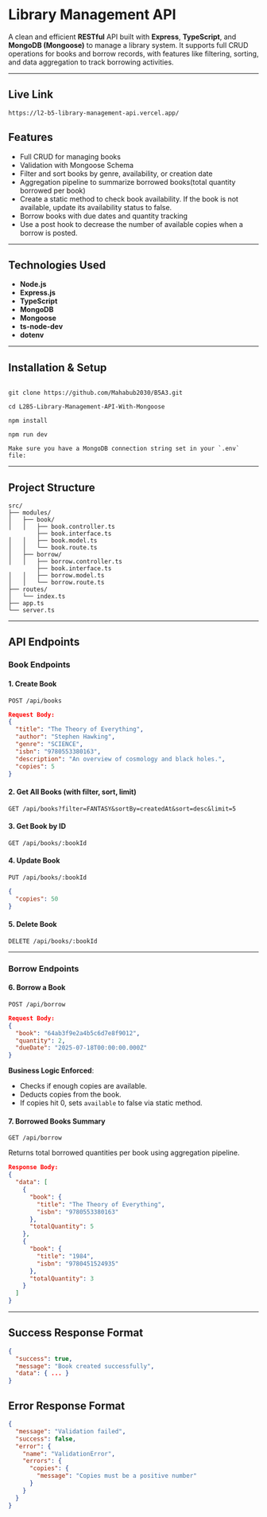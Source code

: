 # Library Management API

A clean and efficient **RESTful** API built with **Express**, **TypeScript**, and **MongoDB (Mongoose)** to manage a library system. It supports full CRUD operations for books and borrow records, with features like filtering, sorting, and data aggregation to track borrowing activities.

---

## Live Link

```
https://l2-b5-library-management-api.vercel.app/
```

## Features

- Full CRUD for managing books
- Validation with Mongoose Schema
- Filter and sort books by genre, availability, or creation date
- Aggregation pipeline to summarize borrowed books(total quantity borrowed per book)
- Create a static method to check book availability. If the book is not available, update its availability status to false.
- Borrow books with due dates and quantity tracking
- Use a post hook to decrease the number of available copies when a borrow is posted.

---

## Technologies Used

- **Node.js**
- **Express.js**
- **TypeScript**
- **MongoDB**
- **Mongoose**
- **ts-node-dev**
- **dotenv**

---

## Installation & Setup

```

git clone https://github.com/Mahabub2030/B5A3.git

```

```
cd L2B5-Library-Management-API-With-Mongoose
```

```
npm install
```

```
npm run dev
```

```
Make sure you have a MongoDB connection string set in your `.env` file:

```

---

## Project Structure

```
src/
├── modules/
│   ├── book/
│   │   ├── book.controller.ts
        ├── book.interface.ts
│   │   ├── book.model.ts
│   │   └── book.route.ts
│   ├── borrow/
│   │   ├── borrow.controller.ts
        ├── book.interface.ts
│   │   ├── borrow.model.ts
│   │   └── borrow.route.ts
├── routes/
│   └── index.ts
├── app.ts
└── server.ts
```

---

## API Endpoints

### Book Endpoints

#### 1. **Create Book**

```
POST /api/books
```

```json
Request Body:
{
  "title": "The Theory of Everything",
  "author": "Stephen Hawking",
  "genre": "SCIENCE",
  "isbn": "9780553380163",
  "description": "An overview of cosmology and black holes.",
  "copies": 5
}
```

#### 2. **Get All Books (with filter, sort, limit)**

```
GET /api/books?filter=FANTASY&sortBy=createdAt&sort=desc&limit=5
```

#### 3. **Get Book by ID**

```
GET /api/books/:bookId
```

#### 4. **Update Book**

```
PUT /api/books/:bookId
```

```json
{
  "copies": 50
}
```

#### 5. **Delete Book**

```
DELETE /api/books/:bookId
```

---

### Borrow Endpoints

#### 6. **Borrow a Book**

```
POST /api/borrow
```

```json
Request Body:
{
  "book": "64ab3f9e2a4b5c6d7e8f9012",
  "quantity": 2,
  "dueDate": "2025-07-18T00:00:00.000Z"
}
```

**Business Logic Enforced**:

- Checks if enough copies are available.
- Deducts copies from the book.
- If copies hit 0, sets `available` to false via static method.

#### 7. **Borrowed Books Summary**

```
GET /api/borrow
```

Returns total borrowed quantities per book using aggregation pipeline.

```json
Response Body:
{
  "data": [
    {
      "book": {
        "title": "The Theory of Everything",
        "isbn": "9780553380163"
      },
      "totalQuantity": 5
    },
    {
      "book": {
        "title": "1984",
        "isbn": "9780451524935"
      },
      "totalQuantity": 3
    }
  ]
}
```

---

## Success Response Format

```json
{
  "success": true,
  "message": "Book created successfully",
  "data": { ... }
}
```

## Error Response Format

```json
{
  "message": "Validation failed",
  "success": false,
  "error": {
    "name": "ValidationError",
    "errors": {
      "copies": {
        "message": "Copies must be a positive number"
      }
    }
  }
}
```
